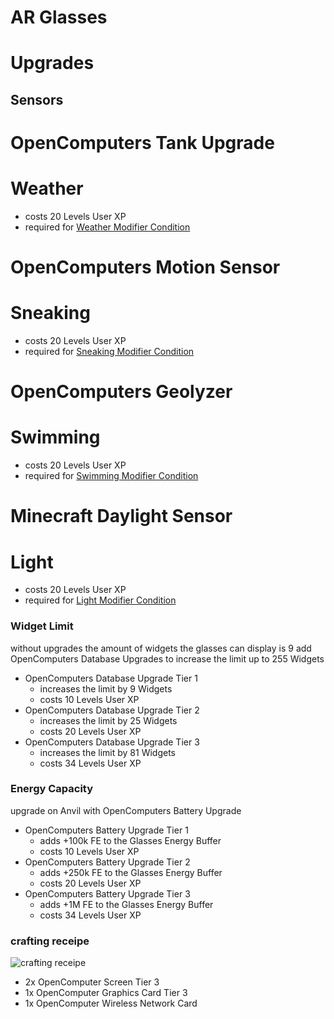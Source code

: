 # AR Glasses

# Upgrades

## Sensors
# OpenComputers Tank Upgrade
# Weather
* costs 20 Levels User XP
* required for [Weather Modifier Condition](WidgetModifierConditions#Weather)

# OpenComputers Motion Sensor
# Sneaking
* costs 20 Levels User XP
* required for [Sneaking Modifier Condition](WidgetModifierConditions#Sneaking)

# OpenComputers Geolyzer
# Swimming
* costs 20 Levels User XP
* required for [Swimming Modifier Condition](WidgetModifierConditions#Swimming)

# Minecraft Daylight Sensor
# Light
* costs 20 Levels User XP
* required for [Light Modifier Condition](WidgetModifierConditions#Light)



### Widget Limit
without upgrades the amount of widgets the glasses can display is 9
add OpenComputers Database Upgrades to increase the limit up to 255 Widgets
* OpenComputers Database Upgrade Tier 1
  * increases the limit by 9 Widgets
  * costs 10 Levels User XP
* OpenComputers Database Upgrade Tier 2
  * increases the limit by 25 Widgets
  * costs 20 Levels User XP
* OpenComputers Database Upgrade Tier 3
  * increases the limit by 81 Widgets
  * costs 34 Levels User XP


### Energy Capacity
upgrade on Anvil with OpenComputers Battery Upgrade
* OpenComputers Battery Upgrade Tier 1
  * adds +100k FE to the Glasses Energy Buffer
  * costs 10 Levels User XP
* OpenComputers Battery Upgrade Tier 2
  * adds +250k FE to the Glasses Energy Buffer
  * costs 20 Levels User XP
* OpenComputers Battery Upgrade Tier 3
  * adds +1M FE to the Glasses Energy Buffer
  * costs 34 Levels User XP

### crafting receipe
![crafting receipe](https://i.imgur.com/rPJJ9K6.jpg)
* 2x OpenComputer Screen Tier 3
* 1x OpenComputer Graphics Card Tier 3
* 1x OpenComputer Wireless Network Card